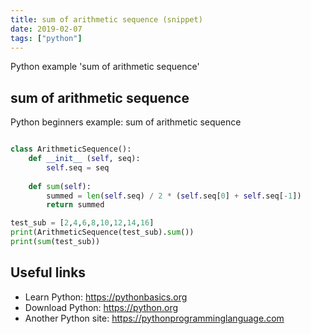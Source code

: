 ```yaml
---
title: sum of arithmetic sequence (snippet)
date: 2019-02-07
tags: ["python"]
---
```

Python example 'sum of arithmetic sequence'


## sum of arithmetic sequence

Python beginners example: sum of arithmetic sequence

```python

class ArithmeticSequence():
	def __init__ (self, seq):
		self.seq = seq 
		
	def sum(self):
		summed = len(self.seq) / 2 * (self.seq[0] + self.seq[-1])
		return summed 

test_sub = [2,4,6,8,10,12,14,16]		
print(ArithmeticSequence(test_sub).sum())		
print(sum(test_sub))


```

## Useful links

- Learn Python: https://pythonbasics.org
- Download Python: https://python.org
- Another Python site: https://pythonprogramminglanguage.com
